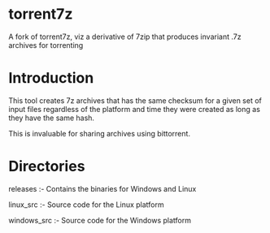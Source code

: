 # torrent7z
A fork of torrent7z, viz a derivative of 7zip that produces invariant .7z archives for torrenting

Introduction
============
This tool creates 7z archives that has the same checksum for a given set of input files regardless of the platform and
time they were created as long as they have the same hash.

This is invaluable for sharing archives using bittorrent.

Directories
==========
releases    :- Contains the binaries for Windows and Linux

linux_src   :- Source code for the Linux platform

windows_src :- Source code for the Windows platform


